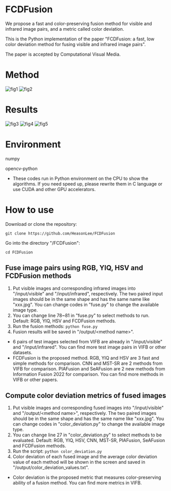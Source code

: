# FCDFusion
We propose a fast and color-preserving fusion method for visible and infrared image pairs, and a metric called color deviation.

This is the Python implementation of the paper "FCDFusion: a fast, low color deviation method for fusing visible and infrared image pairs".

The paper is accepted by Computational Visual Media.

# Method
![fig1](figures/frame.png)
![fig2](figures/alg.png)

# Results
![fig3](figures/metric.png)
![fig4](figures/light.png)
![fig5](figures/shadow.png)

# Environment
numpy

opencv-python
- These codes run in Python environment on the CPU to show the algorithms. If you need speed up, please rewrite them in C language or use CUDA and other GPU accelerators.

# How to use
Download or clone the repository:

`git clone https://github.com/HeasonLee/FCDFusion`

Go into the directory "/FCDFusion":

`cd FCDFusion`

## Fuse image pairs using RGB, YIQ, HSV and FCDFusion methods
1. Put visible images and corresponding infrared images into "/input/visible" and "/input/infrared", respectively. The two paired input images should be in the same shape and has the same name like "xxx.jpg". You can change codes in "fuse.py" to change the available image type.
2. You can change line 78~81 in "fuse.py" to select methods to run. Default: RGB, YIQ, HSV and FCDFusion methods.
2. Run the fusion methods: `python fuse.py`
3. Fusion results will be saved in "/output/\<method name\>".

- 6 pairs of test images selected from VIFB are already in "/input/visible" and "/input/infrared". You can find more test image pairs in VIFB or other datasets.
- FCDFusion is the proposed method. RGB, YIQ and HSV are 3 fast and simple methods for comparison. CNN and MST-SR are 2 methods from VIFB for comparison. PIAFusion  and SeAFusion are 2 new methods from Information Fusion 2022 for comparison. You can find more methods in VIFB or other papers.

## Compute color deviation metrics of fused images
1. Put visible images and corresponding fused images into "/input/visible" and "/output/\<method name\>", respectively. The two paired images should be in the same shape and has the same name like "xxx.jpg". You can change codes in "color_deviation.py" to change the available image type.
2. You can change line 27 in "color_deviation.py" to select methods to be evaluated. Default: RGB, YIQ, HSV, CNN, MST-SR, PIAFusion, SeAFusion and FCDFusion methods.
4. Run the script: `python color_deviation.py`
5. Color deviation of each fused image and the average color deviation value of each method will be shown in the screen and saved in "/output/color_deviation_values.txt".

- Color deviation is the proposed metric that measures color-preserving ability of a fusion method. You can find more metrics in VIFB.
